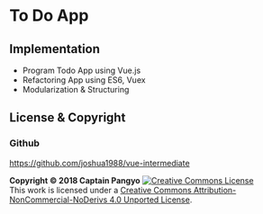 # To Do App

## Implementation 
- Program Todo App using Vue.js
- Refactoring App using ES6, Vuex
- Modularization & Structuring

## License & Copyright

### Github
https://github.com/joshua1988/vue-intermediate

**Copyright © 2018 Captain Pangyo**
<a rel="license" href="http://creativecommons.org/licenses/by-nc-nd/4.0/"><img alt="Creative Commons License" style="border-width:0" src="https://i.creativecommons.org/l/by-nc-nd/4.0/88x31.png" /></a><br />This work is licensed under a <a rel="license" href="http://creativecommons.org/licenses/by-nc-nd/4.0/">Creative Commons Attribution-NonCommercial-NoDerivs 4.0 Unported License</a>.


